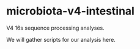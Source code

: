 # microbiota-v4-intestinal

V4 16s sequence processing analyses.

We will gather scripts for our analysis here.
